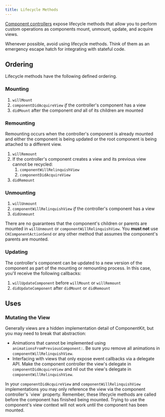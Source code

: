 ```yaml
---
title: Lifecycle Methods
---
```


[Component controllers](component-controllers) expose lifecycle methods that allow you to perform custom operations as components mount, unmount, update, and acquire views.

<div class="note">
  <p>
    Whenever possible, avoid using lifecycle methods. Think of them as an emergency escape hatch for integrating with stateful code.
  </p>
</div>

## Ordering

Lifecycle methods have the following defined ordering.

### Mounting

1. `willMount`
2. `componentDidAcquireView` *if* the controller's component has a view
3. `didMount` after the component *and* all of its children are mounted

### Remounting

Remounting occurs when the controller's component is already mounted and either the component is being updated or the root component is being attached to a different view.

1. `willRemount`
2. If the controller's component creates a view and its previous view cannot be recycled:
    1. `componentWillRelinquishView`
    2. `componentDidAcquireView`
3. `didRemount`

### Unmounting

1. `willUnmount`
2. `componentWillRelinquishView` *if* the controller's component has a view
3. `didUnmount`

<div class="note-important">
  <p>
    There are no guarantees that the component's children or parents are mounted in <code>willUnmount</code> or <code>componentWillRelinquishView</code>. You <b>must not</b> use <code>CKComponentActionSend</code> or any other method that assumes the component's parents are mounted.
  </p>
</div>

### Updating

The controller's component can be updated to a new version of the component as part of the mounting or remounting process. In this case, you'll receive the following callbacks:

1. `willUpdateComponent` before `willMount` or `willRemount`
2. `didUpdateComponent` after `didMount` or `didRemount`

## Uses

### Mutating the View

Generally views are a hidden implementation detail of ComponentKit, but you may need to break that abstraction:

- Animations that cannot be implemented using `animationsFromPreviousComponent:`. Be sure you remove all animations in `componentWillRelinquishView`.
- Interfacing with views that only expose event callbacks via a delegate API. Make the component controller the view's delegate in `componentDidAcquireView` and nil out the view's delegate in `componentWillRelinquishView`.

<div class="note">
  <p>
    In your <code>componentDidAcquireView</code> and <code>componentWillRelinquishView</code> implementations you may only reference the view via the component controller's `view` property. Remember, these lifecycle methods are called before the component has finished being mounted. Trying to use the component's view context will not work until the component has been mounted.
  </p>
</div>
